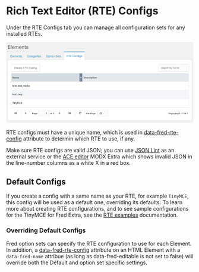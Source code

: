# Rich Text Editor (RTE) Configs

Under the RTE Configs tab you can manage all configuration sets for any installed RTEs.

![RTE Configs Grid](img/rte_configs_grid.png)

RTE configs must have a unique name, which is used in [data-fred-rte-config](../elements/attributes.md#data-fred-rte-config) attribute to determin which RTE to use, if any.

Make sure RTE configs are valid JSON; you can use [JSON Lint](https://jsonlint.com/) as an external service or the [ACE editor](https://modx.com/extras/package/ace) MODX Extra which shows invalid JSON in the line-number columns as a white X in a red box.

## Default Configs

If you create a config with a same name as your RTE, for example `TinyMCE`, this config will be used as a default one, overriding its defaults. To learn more about creating RTE configurations, and to see sample configurations for the TinyMCE for Fred Extra, see the [RTE examples](../rte_configs/index.md) documentation.

### Overriding Default Configs

Fred option sets can specify the RTE configuration to use for each Element. In addition, a [data-fred-rte-config](../elements/attributes.md#data-fred-rte-config) attribute on an HTML Element with a `data-fred-name` attribue (as long as data-fred-editable is not set to false) will override both the Default and option set specific settings.
